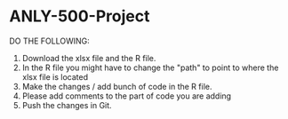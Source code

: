 # ANLY-500-Project

DO THE FOLLOWING:

1. Download the xlsx file and the R file.
2. In the R file you might have to change the "path" to point to where the xlsx file is located
3. Make the changes / add bunch of code in the R file.
4. Please add comments to the part of code you are adding
5. Push the changes in Git.
